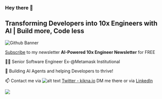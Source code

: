 ### Hey there 👋

## Transforming Developers into 10x Engineers with AI | Build more, Code less

![Github Banner](https://github.com/user-attachments/assets/2f98f267-5962-4084-bef0-b6e9297eb6f3)


[Subscribe](https://newsletter.10xboost.dev/subscribe) to my newsletter **AI-Powered 10x Engineer Newsletter** for FREE


👨‍💻 Senior Software Engineer Ex-@Metamask Institutional

🤩 Building AI Agents and helping Developers to thrive!

📫 Contact me via ![alt text][1.2] [Twitter - kikna.io](https://twitter.com/kiknaio) DM me there or via [LinkedIn](https://www.linkedin.com/in/giorgikiknadze/)

[1.2]: http://i.imgur.com/wWzX9uB.png

<!--
**kiknaio/kiknaio** is a ✨ _special_ ✨ repository because its `README.md` (this file) appears on your GitHub profile.

Here are some ideas to get you started:

- 🔭 I’m currently working on ...
- 🌱 I’m currently learning ...
- 👯 I’m looking to collaborate on ...
- 🤔 I’m looking for help with ...
- 💬 Ask me about ...
- 📫 How to reach me: ...
- 😄 Pronouns: ...
- ⚡ Fun fact: ...
-->
![](https://komarev.com/ghpvc/?username=kiknaio&color=blue)
